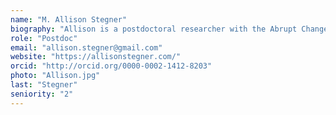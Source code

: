 ```yaml
---
name: "M. Allison Stegner"
biography: "Allison is a postdoctoral researcher with the Abrupt Change in Ecological Systems project. She is interested in how species and ecosystems have responded to past environmental change over long time scales, and how we can use that information for biodiversity conservation today."
role: "Postdoc"
email: "allison.stegner@gmail.com"
website: "https://allisonstegner.com/"
orcid: "http://orcid.org/0000-0002-1412-8203"
photo: "Allison.jpg"
last: "Stegner"
seniority: "2"
---
```

